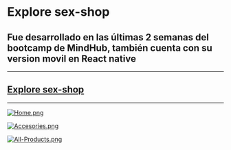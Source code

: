 # Explore sex-shop

## Fue desarrollado en las últimas 2 semanas del bootcamp de MindHub, también cuenta con su version movil en React native
---
## [ Explore sex-shop ]( https://explore-sex-shop.herokuapp.com "explore-sex-shop")
---
[![Home.png](https://i.postimg.cc/rpDnsczF/Home.png)](https://postimg.cc/v1dL2JWp)

[![Accesories.png](https://i.postimg.cc/mgXpThL5/Accesories.png)](https://postimg.cc/G4DxQLsF)

[![All-Products.png](https://i.postimg.cc/fTvggB6Z/All-Products.png)](https://postimg.cc/zVVjySzP)

<!-- hacer menciones o aclaraciones -->
